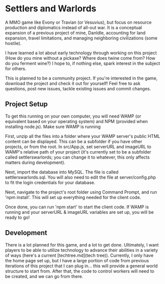 # Settlers and Warlords

A MMO game like Evony or Travian (or Vesuvius), but focus on resource production and diplomatics instead of all-out war. It is a conceptual expansion of a previous project of mine, DanIdle, accounting for land expansion, travel limitations, and managing neighboring civilizations (some hostile).

I have learned a lot about early technology through working on this project (How do you mine without a pickaxe? Where does twine come from? How do you ferment wine?) I hope to, if nothing else, spark interest in the subject for others.

This is planned to be a community project. If you're interested in the game, download the project and check it out for yourself! Feel free to ask questions, post new issues, tackle existing issues and commit changes.

## Project Setup

To get this running on your own computer, you will need WAMP (or equivalent based on your operating system) and NPM (provided when installing node.js). Make sure WAMP is running

First, unzip all the files into a folder where your WAMP server's public HTML content can be displayed. This can be a subfolder if you have other projects, or from the root. In src/App.js, set serverURL and imageURL to WAMP's relative path of your project (it's currently set to be a subfolder called settlerswarlords; you can change it to whatever, this only affects matters during development).

Next, import the database into MySQL. The file is called settlerswarlords.sql. You will also need to edit the file at server/config.php to fit
the login credentials for your database.

Next, navigate to the project's root folder using Command Prompt, and run 'npm install'. This will set up everything needed for the client code.

Once done, you can run 'npm start' to start the client code. If WAMP is running and your serverURL & imageURL variables are set up, you will be ready to go!

## Development

There is a lot planned for this game, and a lot to get done. Ultimately, I want players to be able to utilize technology to advance their abilities in a variety of ways (here's a current [techtree.md](tech tree)). Currently, I only have the home page set up, but I have a large portion of code from previous iterations of this project that I can plug in... this will provide a general world structure to start from. After that, the code to control workers will need to be created, and we can go from there.
